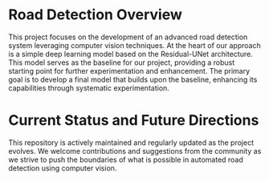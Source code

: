 # Road Detection Overview
This project focuses on the development of an advanced road detection system leveraging computer vision techniques. At the heart of our approach is a simple deep learning model based on the Residual-UNet architecture. This model serves as the baseline for our project, providing a robust starting point for further experimentation and enhancement. The primary goal is to develop a final model that builds upon the baseline, enhancing its capabilities through systematic experimentation. 

# Current Status and Future Directions
This repository is actively maintained and regularly updated as the project evolves. We welcome contributions and suggestions from the community as we strive to push the boundaries of what is possible in automated road detection using computer vision.
